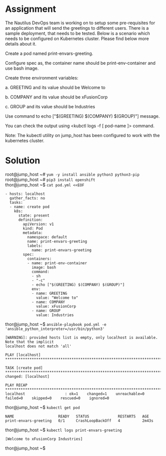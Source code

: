 # Assignment
The Nautilus DevOps team is working on to setup some pre-requisites for an application that will send the greetings to different users. There is a sample deployment, that needs to be tested. Below is a scenario which needs to be configured on Kubernetes cluster. Please find below more details about it.



Create a pod named print-envars-greeting.

Configure spec as, the container name should be print-env-container and use bash image.

Create three environment variables:

a. GREETING and its value should be Welcome to

b. COMPANY and its value should be xFusionCorp

c. GROUP and its value should be Industries

Use command to echo ["$(GREETING) $(COMPANY) $(GROUP)"] message.

You can check the output using <kubctl logs -f [ pod-name ]> command.

Note: The kubectl utility on jump_host has been configured to work with the kubernetes cluster.

# Solution

root@jump_host ~# `yum -y install ansible python3 python3-pip`  
root@jump_host ~# `pip3 install openshift`  
thor@jump_host ~$ `cat pod.yml <<EOF`
```
- hosts: localhost
  gather_facts: no
  tasks:
  - name: create pod
    k8s:
      state: present
      definition:
        apiVersion: v1
        kind: Pod
        metadata:
          namespace: default
          name: print-envars-greeting
          labels:
            name: print-envars-greeting
        spec:
          containers:
          - name: print-env-container
            image: bash
            command: 
            - sh
            - "-c"
            - echo ["$(GREETING) $(COMPANY) $(GROUP)"]
            env:
            - name: GREETING
              value: "Welcome to"
            - name: COMPANY
              value: xFusionCorp
            - name: GROUP
              value: Industries
 ``` 

thor@jump_host ~$ `ansible-playbook pod.yml -e 'ansible_python_interpreter=/usr/bin/python3'`
```
[WARNING]: provided hosts list is empty, only localhost is available. Note that the implicit
localhost does not match 'all'

PLAY [localhost] *****************************************************************************

TASK [create pod] ****************************************************************************
changed: [localhost]

PLAY RECAP ***********************************************************************************
localhost                  : ok=1    changed=1    unreachable=0    failed=0    skipped=0    rescued=0    ignored=0   
```
thor@jump_host ~$ `kubectl get pod`
```
NAME                    READY   STATUS             RESTARTS   AGE
print-envars-greeting   0/1     CrashLoopBackOff   4          2m43s
```
thor@jump_host ~$ `kubectl logs print-envars-greeting`
```
[Welcome to xFusionCorp Industries]
```
thor@jump_host ~$ 
